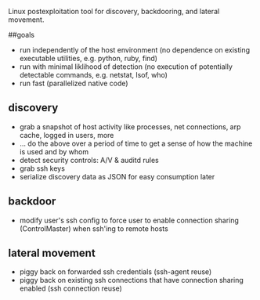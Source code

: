Linux postexploitation tool for discovery, backdooring, and lateral movement.

##goals
* run independently of the host environment (no dependence on existing executable utilities, e.g. python, ruby, find)
* run with minimal liklihood of detection (no execution of potentially detectable commands, e.g. netstat, lsof, who)
* run fast (parallelized native code)

## discovery
* grab a snapshot of host activity like processes, net connections, arp cache, logged in users, more
* ... do the above over a period of time to get a sense of how the machine is used and by whom
* detect security controls: A/V & auditd rules
* grab ssh keys
* serialize discovery data as JSON for easy consumption later 

## backdoor
* modify user's ssh config to force user to enable connection sharing (ControlMaster) when ssh'ing to remote hosts

## lateral movement
* piggy back on forwarded ssh credentials (ssh-agent reuse)
* piggy back on existing ssh connections that have connection sharing enabled (ssh connection reuse)
